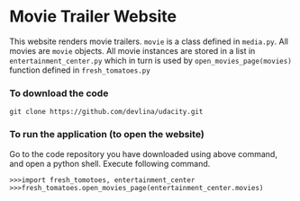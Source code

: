 # Movie Trailer Website #
This website renders movie trailers. `movie` is a class defined in `media.py`. All movies are `movie` objects.
All movie instances are stored in a list in `entertainment_center.py` which in turn is used by `open_movies_page(movies)`
function defined in `fresh_tomatoes.py`

### To download the code
```
git clone https://github.com/devlina/udacity.git
```

### To run the application (to open the website) 
Go to the code repository you have downloaded using above command, and open a python shell. 
Execute following command.
```#!python
>>>import fresh_tomotoes, entertainment_center
>>>fresh_tomatoes.open_movies_page(entertainment_center.movies)
```
